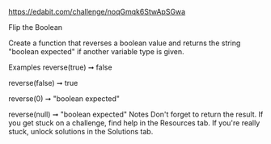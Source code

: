 https://edabit.com/challenge/noqGmqk6StwApSGwa

Flip the Boolean

Create a function that reverses a boolean value and returns the string "boolean expected" if another variable type is given.

Examples
reverse(true) ➞ false

reverse(false) ➞ true

reverse(0) ➞ "boolean expected"

reverse(null) ➞ "boolean expected"
Notes
Don't forget to return the result.
If you get stuck on a challenge, find help in the Resources tab.
If you're really stuck, unlock solutions in the Solutions tab.